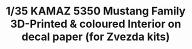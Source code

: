 ---
layout: product
title: "1/35 KAMAZ 5350 Mustang Family 3D-Printed & coloured Interior on decal paper (for Zvezda kits)"
price: "1050" 
desc: "3D Dekal"
img_path: "/assets/img/QD35003.webp"
brand: "Quinta Studio"
available: false
special_offer: false
new: false
soon: false
cat: "010000"
subcat: "016000"
subsubcat: "0N/A"
sifra: "QD35003"
popular: false
spec: false
---